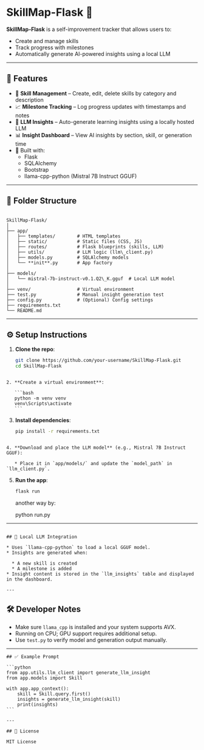 # SkillMap-Flask 🚀

**SkillMap-Flask** is a self-improvement tracker that allows users to:

- Create and manage skills
- Track progress with milestones
- Automatically generate AI-powered insights using a local LLM

---

## 🧠 Features

- 🎯 **Skill Management** – Create, edit, delete skills by category and description
- 📈 **Milestone Tracking** – Log progress updates with timestamps and notes
- 🤖 **LLM Insights** – Auto-generate learning insights using a locally hosted LLM
- 📊 **Insight Dashboard** – View AI insights by section, skill, or generation time
- 🧱 Built with:
  - Flask
  - SQLAlchemy
  - Bootstrap
  - llama-cpp-python (Mistral 7B Instruct GGUF)

---

## 📂 Folder Structure

```

SkillMap-Flask/
│
├── app/
│   ├── templates/        # HTML templates
│   ├── static/           # Static files (CSS, JS)
│   ├── routes/           # Flask blueprints (skills, LLM)
│   ├── utils/            # LLM logic (llm\_client.py)
│   ├── models.py         # SQLAlchemy models
│   └── **init**.py       # App factory
│
├── models/
│   └── mistral-7b-instruct-v0.1.Q2\_K.gguf  # Local LLM model
│
├── venv/                 # Virtual environment
├── test.py               # Manual insight generation test
├── config.py             # (Optional) Config settings
├── requirements.txt
└── README.md

```

---

## ⚙️ Setup Instructions

1. **Clone the repo**:
   ```bash
   git clone https://github.com/your-username/SkillMap-Flask.git
   cd SkillMap-Flask
   ```

````

2. **Create a virtual environment**:

   ```bash
   python -m venv venv
   venv\Scripts\activate
   ```
````

3. **Install dependencies**:

   ```bash
   pip install -r requirements.txt
   ```
````

4. **Download and place the LLM model** (e.g., Mistral 7B Instruct GGUF):

   * Place it in `app/models/` and update the `model_path` in `llm_client.py`.

````

5. **Run the app**:

   ```bash
   flask run
   ```
   another way by:

    python run.py

---

````

## 🧠 Local LLM Integration

* Uses `llama-cpp-python` to load a local GGUF model.
* Insights are generated when:

  * A new skill is created
  * A milestone is added
* Insight content is stored in the `llm_insights` table and displayed in the dashboard.

---
````
## 🛠️ Developer Notes

* Make sure `llama_cpp` is installed and your system supports AVX.
* Running on CPU; GPU support requires additional setup.
* Use `test.py` to verify model and generation output manually.

---
````
## ✅ Example Prompt

```python
from app.utils.llm_client import generate_llm_insight
from app.models import Skill

with app.app_context():
    skill = Skill.query.first()
    insights = generate_llm_insight(skill)
    print(insights)
```

---

## 📃 License

MIT License

````
